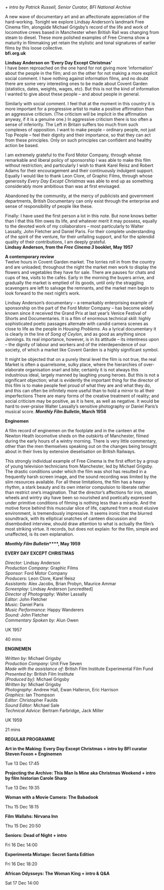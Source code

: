 
_+ intro by Patrick Russell, Senior Curator, BFI National Archive_

A new wave of documentary art and an affectionate appreciation of the hard-working. Tonight we explore Lindsay Anderson’s landmark Free Cinema film, alongside Michael Grigsby’s record of the life and work of locomotive crews based in Manchester when British Rail was changing from steam to diesel. These more polished examples of Free Cinema show a maturity in filmmaking yet retain the stylistic and tonal signatures of earlier films by this loose collective.  
**bfi.org.uk**

**Lindsay Anderson on ‘Every Day Except Christmas’**  
I have been reproached on the one hand for not giving more ‘information’ about the people in the film; and on the other for not making a more explicit social comment. I have nothing against information films, and no doubt there are some very interesting ones to be made about Covent Garden (statistics, dates, weights, wages, etc). But this is not the kind of information I wanted to give about these people – and about people in general.

Similarly with social comment. I feel that at the moment in this country it is more important for a progressive artist to make a positive affirmation than an aggressive criticism. (The criticism will be implicit in the affirmation anyway, if it is a genuine one.) In aggressive criticism there is too often a sense of inferiority. The Left in Britain suffers too much from such complexes of opposition. I want to make people – ordinary people, not just Top People – feel their dignity and their importance, so that they can act from these principles. Only on such principles can confident and healthy action be based.

I am extremely grateful to the Ford Motor Company, through whose remarkable and liberal policy of sponsorship I was able to make this film without restriction; and particularly I wish to thank Karel Reisz and Robert Adams for their encouragement and their continuously indulgent support. Equally I would like to thank Leon Clore, of Graphic Films, through whose generosity _Every Day Except Christmas_ was able to end up as something considerably more ambitious than was at first envisaged.

Abandoned by the community, at the mercy of publicists and government departments, British Documentary can only exist through the enterprise and sense of responsibility of people like these.

Finally: I have used the first person a lot in this note. But none knows better than I that this film owes its life, and whatever merit it may possess, equally to the devoted work of my collaborators – most particularly to Walter Lassally, John Fletcher and Daniel Paris. For their complete understanding of the spirit of the venture, for their unfailing support, and for the splendid quality of their contributions, I am deeply grateful.  
**Lindsay Anderson, from the _Free Cinema 3_ booklet, May 1957**

**A contemporary review**  
Twelve hours in Covent Garden market. The lorries roll in from the country and are unloaded; throughout the night the market men work to display the flowers and vegetables they have for sale. There are pauses for chats and cups of tea, visits to the cafés. Early in the morning the buyers arrive, and gradually the market is emptied of its goods, until only the straggling scavengers are left to salvage the remnants, and the market men begin to look forward to the next night’s work.

Lindsay Anderson’s documentary – a remarkably enterprising example of sponsorship on the part of the Ford Motor Company – has become widely known since it received the Grand Prix at last year’s Venice Festival of Shorts and Documentaries. It is a film of enormous technical skill: highly sophisticated poetic passages alternate with candid camera scenes as close to life as the people in _Housing Problems_. As a lyrical documentary it is clearly in the line of _Song of Ceylon_, and as good as anything since Jennings. Its real importance, however, is in its attitude – its intentness upon – the dignity of labour and workers and of the interdependence of our society, of which a market like Covent Garden is a highly significant symbol.

It might be objected that on a purely literal level the film is not true, the real Market is often a quarrelsome, sulky place, where the hierarchies of over-elaborate organisation snarl and bite; certainly it is not always this industrious ideal, largely manned by laughing young heroes. But this is not a significant objection; what is evidently the important thing for the director of this film is to make people feel proud of what they are and what they do, and this can often be infinitely more useful than to hold a mirror to all their imperfections There are many forms of the creative treatment of reality; and social criticism may be positive, as it is here, as well as negative. It would be hard to over-praise Walter Lassally’s sensitive photography or Daniel Paris’s musical score.
**_Monthly Film Bulletin_, March 1958**

**Enginemen**

A film record of enginemen on the footplate and in the canteen at the Newton Heath locomotive sheds on the outskirts of Manchester, filmed during the early hours of a wintry morning. There is very little commentary, other than the men themselves speaking out on the changes being brought about in their lives by extensive dieselisation on British Railways.

This strongly individual example of Free Cinema is the first effort by a group of young television technicians from Manchester, led by Michael Grigsby. The drastic conditions under which the film was shot has resulted in a frequently harsh screen image, and the sound recording was limited by the slim resources available. For all these limitations, the film has a heavy rhythm, a stark beauty and its own interior compulsion to liberate rather than restrict one’s imagination. That the director’s affections for iron, steam, wheels and wintry sky have been so nourished and poetically expressed under primitive conditions of filming is nothing less than a miracle. And the motive force behind this muscular slice of life, captured from a most elusive environment, is tremendously impressive. It seems ironic that the blurred soundtrack, with its elliptical snatches of canteen discussion and disembodied interview, should draw attention to what is actually the film’s most striking virtue. It records, but does not explain: for the film, simple and unaffected, is its own explanation.

**_Monthly Film Bulletin_****, May 1959**

**EVERY DAY EXCEPT CHRISTMAS**

_Director:_ Lindsay Anderson  
_Production Company:_ Graphic Films  
_Sponsor:_ Ford Motor Company  
_Producers:_ Leon Clore, Karel Reisz  
_Assistants:_ Alex Jacobs, Brian Probyn, Maurice Ammar  
_Screenplay:_ Lindsay Anderson [uncredited]  
_Director of Photography:_ Walter Lassally  
_Editor:_ John Fletcher  
_Music:_ Daniel Paris  
_Music Performance:_ Happy Wanderers  
_Sound:_ John Fletcher  
_Commentary Spoken by:_ Alun Owen

UK 1957

40 mins

**ENGINEMEN**

_Written by_: Michael Grigsby  
_Production Company_: Unit Five Seven  
_Made with the assistance of_: British Film Institute Experimental Film Fund  
_Presented by_: British Film Institute  
_[Produced by]_: Michael Grigsby  
_Written by_: Michael Grigsby  
_Photography_: Andrew Hall, Ewan Halleron, Eric Harrison  
_Graphics_: Ian Thompson  
_Editor_: Christopher Faulds  
_Sound Editor_: Michael Sale  
_Technical Advice_: Bertram Farbridge, Jack Miller

UK 1959

21 mins

**REGULAR PROGRAMME**

**Art in the Making: Every Day Except Christmas + intro by BFI curator Steven Foxon + Enginemen**

Tue 13 Dec 17:45

**Projecting the Archive: This Man Is Mine aka Christmas Weekend + intro by film historian Carole Sharp**

Tue 13 Dec 19:35

**Woman with a Movie Camera: The Babadook**

Thu 15 Dec 18:15

**Film Wallahs: Nirvana Inn**

Thu 15 Dec 20:50

**Seniors: Dead of Night + intro**

Fri 16 Dec 14:00

**Experimenta Mixtape: Secret Santa Edition**

Fri 16 Dec 18:20

**African Odysseys: The Woman King + intro & Q&A**

Sat 17 Dec 14:00
<!--stackedit_data:
eyJoaXN0b3J5IjpbMTcxMDc0Nzc2Nl19
-->